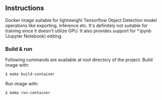 ## Instructions

Docker image suitable for lightweight Tensorflow Object Detection model operations like exporting, inference etc. It's 
definitely not suitable for training since it doesn't utilize GPU. It also provides support for *.ipynb 
(Jupyter Notebook) editing.

### Build & run

Following commands are available at root directory of the project. Build image with:
```bash
$ make build-container
```

Run image with:
```bash
$ make run-container
```